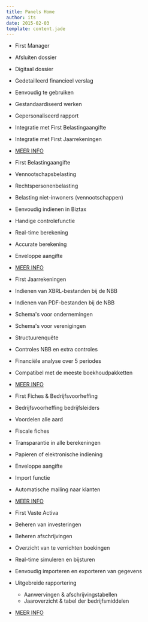 ```yaml
---
title: Panels Home
author: its
date: 2015-02-03
template: content.jade
---
```


*   First Manager
*   Afsluiten dossier
*   Digitaal dossier
*   Gedetailleerd financieel verslag
*   Eenvoudig te gebruiken
*   Gestandaardiseerd werken
*   Gepersonaliseerd rapport
*   Integratie met First Belastingaangifte
*   Integratie met First Jaarrekeningen
*   [MEER INFO](#)


*   First Belastingaangifte
*   Vennootschapsbelasting
*   Rechtspersonenbelasting
*   Belasting niet-inwoners (vennootschappen)
*   Eenvoudig indienen in Biztax
*   Handige controlefunctie
*   Real-time berekening
*   Accurate berekening
*   Enveloppe aangifte
*   [MEER INFO](#)


*   First Jaarrekeningen
*   Indienen van XBRL-bestanden bij de NBB
*   Indienen van PDF-bestanden bij de NBB
*   Schema's voor ondernemingen
*   Schema's voor verenigingen
*   Structuurenquête
*   Controles NBB en extra controles
*   Financiële analyse over 5 periodes
*   Compatibel met de meeste boekhoudpakketten
*   [MEER INFO](#)


*   First Fiches &amp; Bedrijfsvoorheffing
*   Bedrijfsvoorheffing bedrijfsleiders
*   Voordelen alle aard
*   Fiscale fiches
*   Transparantie in alle berekeningen
*   Papieren of elektronische indiening
*   Enveloppe aangifte
*   Import functie
*   Automatische mailing naar klanten
*   [MEER INFO](#)


*   First Vaste Activa
*   Beheren van investeringen
*   Beheren afschrijvingen
*   Overzicht van te verrichten boekingen
*   Real-time simuleren en bijsturen
*   Eenvoudig importeren en exporteren van gegevens
*   Uitgebreide rapportering
    -   Aanwervingen &amp; afschrijvingstabellen
    -   Jaaroverzicht &amp; tabel der bedrijfsmiddelen
*   [MEER INFO](#)


